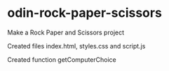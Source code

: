 # odin-rock-paper-scissors
Make a Rock  Paper and Scissors project

Created files index.html, styles.css and script.js

Created function getComputerChoice